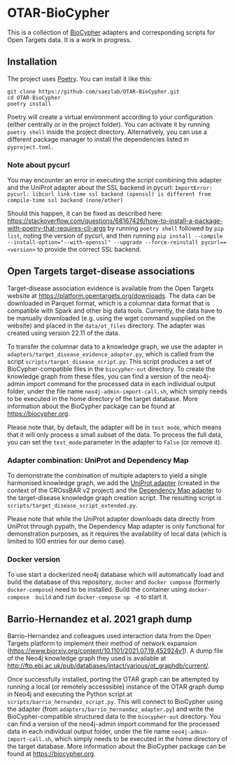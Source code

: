 # OTAR-BioCypher

This is a collection of [BioCypher](https://biocypher.org) adapters and
corresponding scripts for Open Targets data. It is a work in progress.

## Installation

The project uses [Poetry](https://python-poetry.org). You can install it like
this:

```
git clone https://github.com/saezlab/OTAR-BioCypher.git
cd OTAR-BioCypher
poetry install
```

Poetry will create a virtual environment according to your configuration (either
centrally or in the project folder). You can activate it by running `poetry
shell` inside the project directory. Alternatively, you can use a different
package manager to install the dependencies listed in `pyproject.toml`.

### Note about pycurl

You may encounter an error in executing the script combining this adapter and
the UniProt adapter about the SSL backend in pycurl: `ImportError: pycurl:
libcurl link-time ssl backend (openssl) is different from compile-time ssl
backend (none/other)`

Should this happen, it can be fixed as described here:
https://stackoverflow.com/questions/68167426/how-to-install-a-package-with-poetry-that-requires-cli-args
by running `poetry shell` followed by `pip list`, noting the version of pycurl,
and then running `pip install --compile --install-option="--with-openssl"
--upgrade --force-reinstall pycurl==<version>` to provide the correct SSL
backend.

## Open Targets target-disease associations

Target-disease association evidence is available from the Open Targets website
at https://platform.opentargets.org/downloads. The data can be downloaded in
Parquet format, which is a columnar data format that is compatible with Spark
and other big data tools. Currently, the data have to be manually downloaded
(e.g. using the wget command supplied on the website) and placed in the
`data/ot_files` directory. The adapter was created using version 22.11 of the
data.

To transfer the columnar data to a knowledge graph, we use the adapter in
`adapters/target_disease_evidence_adapter.py`, which is called from the script
`scripts/target_disease_script.py`. This script produces a set of
BioCypher-compatible files in the `biocypher-out` directory. To create the
knowledge graph from these files, you can find a version of the neo4j-admin
import command for the processed data in each individual output folder, under
the file name `neo4j-admin-import-call.sh`, which simply needs to be executed in
the home directory of the target database. More information about the BioCypher
package can be found at https://biocypher.org.

Please note that, by default, the adapter will be in `test mode`, which means
that it will only process a small subset of the data. To process the full data,
you can set the `test_mode` parameter in the adapter to `False` (or remove it).

### Adapter combination: UniProt and Dependency Map

To demonstrate the combination of multiple adapters to yield a single harmonised
knowledge graph, we add the [UniProt
adapter](https://github.com/HUBioDataLab/CROssBAR-BioCypher-Migration) (created
in the context of the CROssBAR v2 project) and the [Dependency Map
adapter](https://github.com/saezlab/DepMap-BioCypher) to the target-disease
knowledge graph creation script. The resulting script is
`scripts/target_disease_script_extended.py`.

Please note that while the UniProt adapter downloads data directly from UniProt
through pypath, the Dependency Map adapter is only functional for demonstration
purposes, as it requires the availability of local data (which is limited to
100 entries for our demo case).

### Docker version
To use start a dockerized neo4j database which will automatically load and build 
the database of this repository, `docker` and `docker compose` (formerly 
`docker-compose`) need to be installed. Build the container using `docker-compose 
build` and run `docker-compose up -d` to start it.

## Barrio-Hernandez et al. 2021 graph dump

Barrio-Hernandez and colleagues used interaction data from the Open Targets
platform to implement their method of network expansion
(https://www.biorxiv.org/content/10.1101/2021.07.19.452924v1). A dump file of
the Neo4j knowledge graph they used is available at
http://ftp.ebi.ac.uk/pub/databases/intact/various/ot_graphdb/current/.

Once successfully installed, porting the OTAR graph can be attempted by running
a local (or remotely accesssible) instance of the OTAR graph dump in Neo4j and
executing the Python script at `scripts/barrio_hernandez_script.py`. This will
connect to BioCypher using the adapter (from
`adapters/barrio_hernandez_adapter.py`) and write the BioCypher-compatible
structured data to the `biocypher-out` directory. You can find a version of the
neo4j-admin import command for the processed data in each individual output
folder, under the file name `neo4j-admin-import-call.sh`, which simply needs to
be executed in the home directory of the target database. More information about
the BioCypher package can be found at https://biocypher.org.

